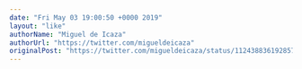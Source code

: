 ```yaml
---
date: "Fri May 03 19:00:50 +0000 2019"
layout: "like"
authorName: "Miguel de Icaza"
authorUrl: "https://twitter.com/migueldeicaza"
originalPost: "https://twitter.com/migueldeicaza/status/1124388361928572930"
---
```

